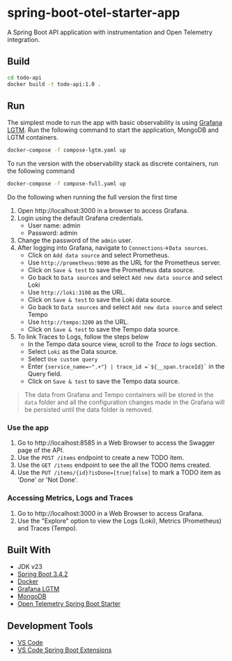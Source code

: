 # spring-boot-otel-starter-app

A Spring Boot API application with instrumentation and Open Telemetry integration.

## Build

```bash
cd todo-api
docker build -t todo-api:1.0 .
```

## Run

The simplest mode to run the app with basic observability is using [Grafana LGTM](https://grafana.com/blog/2024/03/13/an-opentelemetry-backend-in-a-docker-image-introducing-grafana/otel-lgtm/). Run the following command to start the application, MongoDB and LGTM containers.

```bash
docker-compose -f compose-lgtm.yaml up
```

To run the version with the observability stack as discrete containers, run the following command

```bash
docker-compose -f compose-full.yaml up
```

Do the following when running the full version the first time

1. Open http://localhost:3000 in a browser to access Grafana.
2. Login using the default Grafana credentials.
    - User name: admin
    - Password: admin
3. Change the password of the `admin` user.
4. After logging into Grafana, navigate to `Connections`->`Data sources`.
    - Click on `Add data source` and select Prometheus.
    - Use `http://prometheus:9090` as the URL for the Prometheus server.
    - Click on `Save & test` to save the Prometheus data source.
    - Go back to `Data sources` and select `Add new data source` and select Loki
    - Use `http://loki:3100` as the URL.
    - Click on `Save & test` to save the Loki data source.
    - Go back to `Data sources` and select `Add new data source` and select Tempo
    - Use `http://tempo:3200` as the URL.
    - Click on `Save & test` to save the Tempo data source.
5. To link Traces to Logs, follow the steps below
    - In the Tempo data source view, scroll to the *Trace to logs* section.
    - Select `Loki` as the Data source.
    - Select `Use custom query`
    - Enter `` {service_name=~".+"} | trace_id =`${__span.traceId}` `` in the Query field.
    - Click on `Save & test` to save the Tempo data source.

> The data from Grafana and Tempo containers will be stored in the `data` folder and all the configuration changes made in the Grafana will be persisted until the data folder is removed.

### Use the app

1. Go to http://localhost:8585 in a Web Browser to access the Swagger page of the API.
2. Use the `POST /items` endpoint to create a new TODO item.
3. Use the `GET /items` endpoint to see the all the TODO items created.
4. Use the `PUT /items/{id}?isDone=[true|false]` to mark a TODO item as 'Done' or 'Not Done'.

### Accessing Metrics, Logs and Traces

1. Go to http://localhost:3000 in a Web Browser to access Grafana.
2. Use the "Explore" option to view the Logs (Loki), Metrics (Prometheus) and Traces (Tempo).

## Built With

- JDK v23
- [Spring Boot 3.4.2](https://spring.io/projects/spring-boot)
- [Docker](https://www.docker.com/)
- [Grafana LGTM](https://grafana.com/blog/2024/03/13/an-opentelemetry-backend-in-a-docker-image-introducing-grafana/otel-lgtm/)
- [MongoDB](https://www.mongodb.com/)
- [Open Telemetry Spring Boot Starter](https://opentelemetry.io/docs/zero-code/java/spring-boot-starter/)

## Development Tools

- [VS Code](https://code.visualstudio.com/)
- [VS Code Spring Boot Extensions](https://code.visualstudio.com/docs/java/java-spring-boot)
